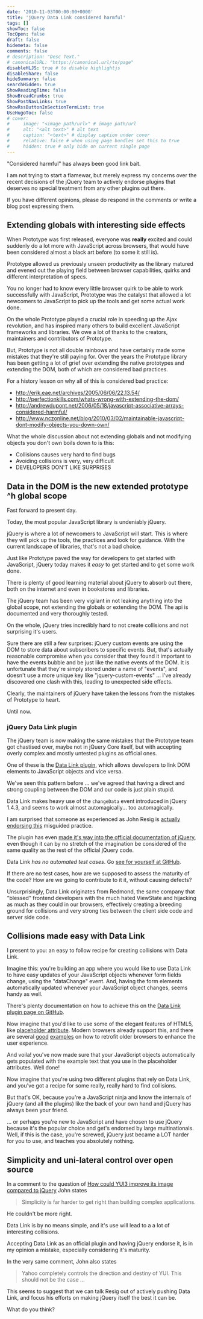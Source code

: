 ```yaml
---
date: '2010-11-03T00:00:00+0000'
title: 'jQuery Data Link considered harmful'
tags: []
showToc: false
TocOpen: false
draft: false
hidemeta: false
comments: false
# description: "Desc Text."
# canonicalURL: "https://canonical.url/to/page"
disableHLJS: true # to disable highlightjs
disableShare: false
hideSummary: false
searchHidden: true
ShowReadingTime: false
ShowBreadCrumbs: true
ShowPostNavLinks: true
ShowRssButtonInSectionTermList: true
UseHugoToc: false
# cover:
#     image: "<image path/url>" # image path/url
#     alt: "<alt text>" # alt text
#     caption: "<text>" # display caption under cover
#     relative: false # when using page bundles set this to true
#     hidden: true # only hide on current single page
---
```


"Considered harmful" has always been good link bait. 

I am not trying to start a flamewar, but merely express my concerns over the recent decisions of the jQuery team to actively endorse plugins that deserves no special treatment from any other plugins out there.

If you have different opinions, please do respond in the comments or write a blog post expressing them. 

## Extending globals with interesting side effects

When Prototype was first released, everyone was **really** excited and could suddenly do a lot more with JavaScript across browsers, that would have been considered almost a black art before (to some it still is).

Prototype allowed us previously unseen productivity as the library matured and evened out the playing field between browser capabilities, quirks and different interpretation of specs.

You no longer had to know every little browser quirk to be able to work successfully with JavaScript, Prototype was the catalyst that allowed a lot newcomers to JavaScript to pick up the tools and get some actual work done.

On the whole Prototype played a crucial role in speeding up the Ajax revolution, and has inspired many others to build excellent JavaScript frameworks and libraries. We owe a lot of thanks to the creators, maintainers and contributors of Prototype.

But, Prototype is not all double rainbows and have certainly made some mistakes that they're still paying for. Over the years the Prototype library has been getting a lot of grief over extending the native prototypes and extending the DOM, both of which are considered bad practices.

For a history lesson on why all of this is considered bad practice:

* <http://erik.eae.net/archives/2005/06/06/22.13.54/>
* <http://perfectionkills.com/whats-wrong-with-extending-the-dom/>
* <http://andrewdupont.net/2006/05/18/javascript-associative-arrays-considered-harmful/>
* <http://www.nczonline.net/blog/2010/03/02/maintainable-javascript-dont-modify-objects-you-down-own/>

What the whole discussion about not extending globals and not modifying objects you don't own boils down to is this:

* Collisions causes very hard to find bugs
* Avoiding collisions is very, very difficult
* DEVELOPERS DON'T LIKE SURPRISES

##  Data in the DOM is the new extended prototype ^h global scope

Fast forward to present day.

Today, the most popular JavaScript library is undeniably jQuery.

jQuery is where a lot of newcomers to JavaScript will start. This is where they will pick up the tools, the practices and look for guidance. With the current landscape of libraries, that's not a bad choice.

Just like Prototype paved the way for developers to get started with JavaScript, jQuery today makes it *easy* to get started and to get some work done.

There is plenty of good learning material about jQuery to absorb out there, both on the internet and even in bookstores and libraries.

The jQuery team has been very vigilant in not leaking anything into the global scope, not extending the globals or extending the DOM. The api is documented and very thoroughly tested.

On the whole, jQuery tries incredibly hard to not create collisions and not surprising it's users.

Sure there are still a few surprises: jQuery custom events are using the DOM to store data about subscribers to specific events. But, that's actually reasonable compromise when you consider that they found it important to have the events bubble and be just like the native events of the DOM. It is unfortunate that they're simply stored under a name of "events", and doesn't use a more unique key like "jquery-custom-events" ... I've already discovered one clash with this, leading to unexpected side effects.

Clearly, the maintainers of jQuery have taken the lessons from the mistakes of Prototype to heart.

Until now.

### jQuery Data Link plugin

The jQuery team is now making the same mistakes that the Prototype team got chastised over, maybe not in jQuery Core itself, but with accepting overly complex and mostly untested plugins as official ones.

One of these is the [Data Link plugin](https://github.com/jquery/jquery-datalink), which allows developers to link DOM elements to JavaScript objects and vice versa.

We've seen this pattern before ... we've agreed that having a direct and strong coupling between the DOM and our code is just plain stupid.

Data Link makes heavy use of the `changeData` event introduced in jQuery 1.4.3, and seems to work almost automagically... too automagically.

I am surprised that someone as experienced as John Resig is [actually endorsing this](http://blog.jquery.com/2010/10/04/new-official-jquery-plugins-provide-templating-data-linking-and-globalization/) misguided practice.

The plugin has even [made it's way into the official documentation of jQuery](http://api.jquery.com/category/plugins/data-link/), even though it can by no stretch of the imagination be considered of the same quality as the rest of the official jQuery code.

Data Link *has no automated test cases*. Go [see for yourself at GitHub](https://github.com/jquery/jquery-datalink).

If there are no test cases, how are we supposed to assess the maturity of the code? How are we going to contribute to it it, without causing defects?

Unsurprisingly, Data Link originates from Redmond, the same company that "blessed" frontend developers with the much hated ViewState and hijacking as much as they could in our browsers, effectively creating a breeding ground for collisions and very strong ties between the client side code and server side code.

## Collisions made easy with Data Link

I present to you: an easy to follow recipe for creating collisions with Data Link.

Imagine this: you're building an app where you would like to use Data Link to have easy updates of your JavaScript objects whenever form fields change, using the "dataChange" event. And, having the form elements automatically updated whenever your JavaScript object changes, seems handy as well.

There's plenty documentation on how to achieve this on the [Data Link plugin page on GitHub](https://github.com/jquery/jquery-datalink).

Now imagine that you'd like to use some of the elegant features of HTML5, like [placeholder attribute](http://diveintohtml5.org/forms.html). Modern browsers already support this, and there are several [good](https://github.com/mathiasbynens/Placeholder-jQuery-Plugin) [examples](http://robertnyman.com/2010/06/17/adding-html5-placeholder-attribute-support-through-progressive-enhancement/) on how to retrofit older browsers to enhance the user experience.

And voila! you've now made sure that your JavaScript objects automatically gets populated with the example text that you use in the placeholder attributes. Well done!

Now imagine that you're using two different plugins that rely on Data Link, and you've got a recipe for some really, really hard to find collisions.

But that's OK, because you're a JavaScript ninja and know the internals of jQuery (and all the plugins) like the back of your own hand and jQuery has always been your friend.

&hellip; or perhaps you're new to JavaScript and have chosen to use jQuery because it's the popular choice and get's endorsed by large multinationals. Well, if this is the case, you're screwed, jQuery just became a LOT harder for you to use, and teaches you absolutely nothing.

## Simplicity and uni-lateral control over open source

In a comment to the question of [How could YUI3 improve its image compared to jQuery](http://www.quora.com/How-could-YUI3-improve-its-image-compared-to-jQuery-MooTools-etc/answer/John-Resig?srid=5i2) John states

> Simplicity is far harder to get right than building complex applications.

He couldn't be more right.

Data Link is by no means simple, and it's use will lead to a a lot of interesting collisions. 

Accepting Data Link as an official plugin and having jQuery endorse it, is in my opinion a mistake, especially considering it's maturity.

In the very same comment, John also states

> Yahoo completely controls the direction and destiny of YUI. This should not be the case ...

This seems to suggest that we can talk Resig out of actively pushing Data Link, and focus his efforts on making jQuery itself the best it can be.

What do you think?
